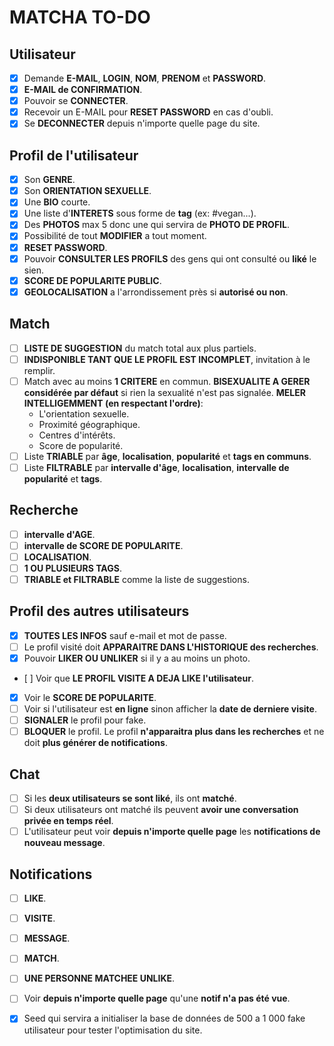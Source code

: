# MATCHA TO-DO

## Utilisateur
- [x] Demande **E-MAIL**, **LOGIN**, **NOM**, **PRENOM** et **PASSWORD**.
- [x] **E-MAIL de CONFIRMATION**.
- [x] Pouvoir se **CONNECTER**.
- [x] Recevoir un E-MAIL pour **RESET PASSWORD** en cas d'oubli.
- [x] Se **DECONNECTER** depuis n'importe quelle page du site.

## Profil de l'utilisateur
- [x] Son **GENRE**.
- [x] Son **ORIENTATION SEXUELLE**.
- [x] Une **BIO** courte.
- [x] Une liste d'**INTERETS** sous forme de **tag** (ex: #vegan...).
- [x] Des **PHOTOS** max 5 donc une qui servira de **PHOTO DE PROFIL**.
- [x] Possibilité de tout **MODIFIER** a tout moment.
- [x] **RESET PASSWORD**.
- [x] Pouvoir **CONSULTER LES PROFILS** des gens qui ont consulté ou **liké** le sien.
- [x] **SCORE DE POPULARITE PUBLIC**.
- [x] **GEOLOCALISATION** a l'arrondissement près si **autorisé ou non**.

## Match
- [ ] **LISTE DE SUGGESTION** du match total aux plus partiels.
- [ ] **INDISPONIBLE TANT QUE LE PROFIL EST INCOMPLET**, invitation à le remplir.
- [ ] Match avec au moins **1 CRITERE** en commun. **BISEXUALITE A GERER considérée par défaut** si rien la sexualité n'est pas signalée. **MELER INTELLIGEMMENT (en respectant l'ordre)**:
  * L'orientation sexuelle.
  * Proximité géographique.
  * Centres d'intérêts.
  * Score de popularité.
- [ ] Liste **TRIABLE** par **âge**, **localisation**, **popularité** et **tags en communs**.
- [ ] Liste **FILTRABLE** par **intervalle d'âge**, **localisation**, **intervalle de popularité** et **tags**.

## Recherche
- [ ] **intervalle d'AGE**.
- [ ] **intervalle de SCORE DE POPULARITE**.
- [ ] **LOCALISATION**.
- [ ] **1 OU PLUSIEURS TAGS**.
- [ ] **TRIABLE et FILTRABLE** comme la liste de suggestions.

## Profil des autres utilisateurs
- [x] **TOUTES LES INFOS** sauf e-mail et mot de passe.
- [ ] Le profil visité doit **APPARAITRE DANS L'HISTORIQUE des recherches**.
- [x] Pouvoir **LIKER OU UNLIKER** si il y a au moins un photo.
- [ ] Voir que **LE PROFIL VISITE A DEJA LIKE l'utilisateur**.
- [x] Voir le **SCORE DE POPULARITE**.
- [ ] Voir si l'utilisateur est **en ligne** sinon afficher la **date de derniere visite**.
- [ ] **SIGNALER** le profil pour fake.
- [ ] **BLOQUER** le profil. Le profil **n'apparaitra plus dans les recherches** et ne doit **plus générer de notifications**.

## Chat
- [ ] Si les **deux utilisateurs se sont liké**, ils ont **matché**.
- [ ] Si deux utilisateurs ont matché ils peuvent **avoir une conversation privée en temps réel**.
- [ ] L'utilisateur peut voir **depuis n'importe quelle page** les **notifications de nouveau message**.

## Notifications
- [ ] **LIKE**.
- [ ] **VISITE**.
- [ ] **MESSAGE**.
- [ ] **MATCH**.
- [ ] **UNE PERSONNE MATCHEE UNLIKE**.
- [ ] Voir **depuis n'importe quelle page** qu'une **notif n'a pas été vue**.

- [x] Seed qui servira a initialiser la base de données de 500 a 1 000 fake utilisateur pour tester l'optimisation du site.
